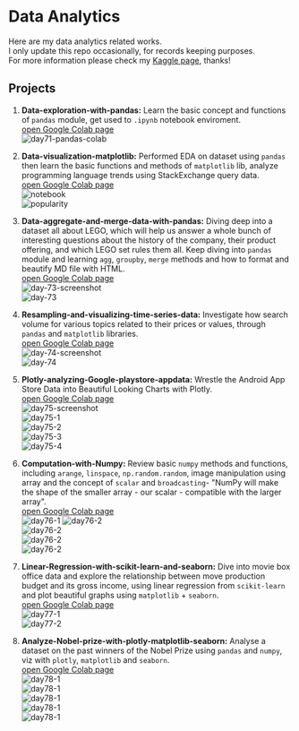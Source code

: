 # Data Analytics
Here are my data analytics related works.  
I only update this repo occasionally, for records keeping purposes.  
For more information please check my [Kaggle page](https://www.kaggle.com/angelcc), thanks!  
## Projects
1. **Data-exploration-with-pandas:** Learn the basic concept and functions of `pandas` module, get used to `.ipynb` notebook enviroment.  
[open Google Colab page](https://colab.research.google.com/drive/1M6zKkEcVuUa2faFtK4MkyPiDTF_oS-PD?usp=sharing)  
![day71-pandas-colab](./img/day71-data-science.gif)  

2. **Data-visualization-matplotlib:** Performed EDA on dataset using `pandas` then learn the basic functions and methods of `matplotlib` lib, analyze programming language trends using StackExchange query data.  
[open Google Colab page](https://colab.research.google.com/drive/1ZbayOu2tKXJW_W7O__z5ZQ_RV4s1-BNr?usp=sharing)  
![notebook](./img/day72-data-viz1.gif)  
![popularity](./img/day72-data-viz.gif)  

3. **Data-aggregate-and-merge-data-with-pandas:** Diving deep into a dataset all about LEGO, which will help us answer a whole bunch of interesting questions about the history of the company, their product offering, and which LEGO set rules them all. Keep diving into `pandas` module and learning `agg`, `groupby`, `merge` methods and how to format and beautify MD file with HTML.  
[open Google Colab page](https://colab.research.google.com/drive/1tRpyl94MWhNTMm5ouAW5AQ4o1jqqU4wN?usp=sharing)  
![day-73-screenshot](./img/day73-data-science.gif)  
![day-73](./img/day-73-lego.png)  

4. **Resampling-and-visualizing-time-series-data:** Investigate how search volume for various topics related to their prices or values, through `pandas` and `matplotlib` libraries.  
[open Google Colab page](https://colab.research.google.com/drive/1iN3VAcKX6VeBty6cvGNEzNnANiHa_ORf?usp=sharing)  
![day-74-screenshot](./img/day74-resampling-and-visualising-time-series-data.gif)  
![day-74](./img/day74-google-trend.png)  

5. **Plotly-analyzing-Google-playstore-appdata:** Wrestle the Android App Store Data into Beautiful Looking Charts with Plotly.  
[open Google Colab page](https://colab.research.google.com/drive/1Ngxezt33BE1AIbHhQSoXSieSirOHGU0t?usp=sharing)  
![day75-screenshot](./img/day75-plotly-analyzing-google-playstore.gif)  
![day75-1](./img/day75-google-playstore1.png)  
![day75-2](./img/day75-google-playstore2.png)  
![day75-3](./img/day75-google-playstore3.png)  
![day75-4](./img/day75-google-playstore4.png)  

6. **Computation-with-Numpy:** Review basic `numpy` methods and functions, including `arange`, `linspace`, `np.random.random`, image manipulation using array and the concept of `scalar` and `broadcasting`- "NumPy will make the shape of the smaller array - our scalar - compatible with the larger array".  
[open Google Colab page](https://colab.research.google.com/drive/1JaFKdppfdIZ_uBfiOAuC4uhn8F5NDQRU?usp=sharing)  
![day76-1](./img/day76-data-with-numpy.gif) 
![day76-2](./img/day76-recoon.png)   
![day76-2](./img/day76-recoon-grey.png)  
![day76-2](./img/day76-recoon-grey2.png)  
![day76-2](./img/day76-recoon-grey34.png)  

7. **Linear-Regression-with-scikit-learn-and-seaborn:** Dive into movie box office data and explore the relationship between move production budget and its gross income, using linear regression from `scikit-learn` and plot beautiful graphs using `matplotlib` + `seaborn`.  
[open Google Colab page](https://colab.research.google.com/drive/1eyAri1k7wACnbbty5lbn4nWTBOx6rzVM?usp=sharing)  
![day77-1](./img/day77-linear-regression-seaborn.gif)  
![day77-2](./img/day77-1.png)  

8. **Analyze-Nobel-prize-with-plotly-matplotlib-seaborn:** Analyse a dataset on the past winners of the Nobel Prize using `pandas` and `numpy`, viz with `plotly`, `matplotlib` and `seaborn`.  
[open Google Colab page](https://colab.research.google.com/drive/1ZulTM0NykyPPL4h5o5y5COpnLP5wtv6L?usp=sharing)  
![day78-1](./img/day78-nobel-prize-with-plotly-matplotlib-seaborn.gif)  
![day78-1](./img/day78-2.png)  
![day78-1](./img/day78-3.png)  
![day78-1](./img/day78-5.png)  
![day78-1](./img/day78-6.png)  
